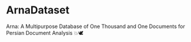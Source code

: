 # ArnaDataset
Arna: A Multipurpose Database of One Thousand and One Documents for Persian Document Analysis 💥🕊️
